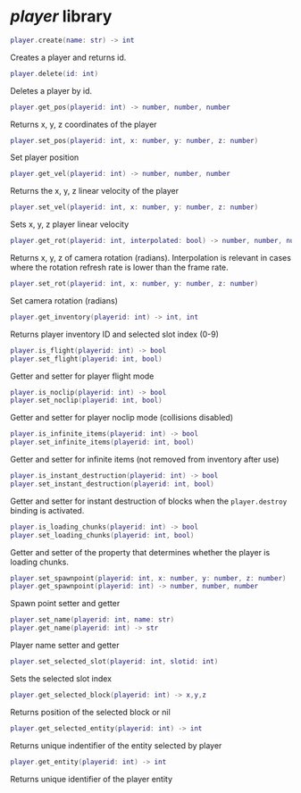 # *player* library

```lua
player.create(name: str) -> int
```

Creates a player and returns id.

```lua
player.delete(id: int)
```

Deletes a player by id.

```lua
player.get_pos(playerid: int) -> number, number, number
```

Returns x, y, z coordinates of the player

```lua
player.set_pos(playerid: int, x: number, y: number, z: number)
```

Set player position

``` lua
player.get_vel(playerid: int) -> number, number, number
```

Returns the x, y, z linear velocity of the player

``` lua
player.set_vel(playerid: int, x: number, y: number, z: number)
```

Sets x, y, z player linear velocity

```lua
player.get_rot(playerid: int, interpolated: bool) -> number, number, number
```

Returns x, y, z of camera rotation (radians). Interpolation is relevant in cases where the rotation refresh rate is lower than the frame rate.

```lua
player.set_rot(playerid: int, x: number, y: number, z: number)
```

Set camera rotation (radians)

```lua
player.get_inventory(playerid: int) -> int, int
```

Returns player inventory ID and selected slot index (0-9)

```lua
player.is_flight(playerid: int) -> bool
player.set_flight(playerid: int, bool)
```

Getter and setter for player flight mode

```lua
player.is_noclip(playerid: int) -> bool
player.set_noclip(playerid: int, bool)
```

Getter and setter for player noclip mode (collisions disabled)

```lua
player.is_infinite_items(playerid: int) -> bool
player.set_infinite_items(playerid: int, bool)
```

Getter and setter for infinite items (not removed from inventory after use)

```lua
player.is_instant_destruction(playerid: int) -> bool
player.set_instant_destruction(playerid: int, bool)
```

Getter and setter for instant destruction of blocks when the `player.destroy` binding is activated.

```lua
player.is_loading_chunks(playerid: int) -> bool
player.set_loading_chunks(playerid: int, bool)
```

Getter and setter of the property that determines whether the player is loading chunks.

``` lua
player.set_spawnpoint(playerid: int, x: number, y: number, z: number)
player.get_spawnpoint(playerid: int) -> number, number, number
```

Spawn point setter and getter

```lua
player.set_name(playerid: int, name: str)
player.get_name(playerid: int) -> str
```

Player name setter and getter

```lua
player.set_selected_slot(playerid: int, slotid: int)
```

Sets the selected slot index

```lua
player.get_selected_block(playerid: int) -> x,y,z
```

Returns position of the selected block or nil

```lua
player.get_selected_entity(playerid: int) -> int
```

Returns unique indentifier of the entity selected by player

```lua
player.get_entity(playerid: int) -> int
```

Returns unique identifier of the player entity
